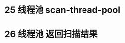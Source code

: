 <!--
 * @Date: 2024-12-17 11:17:23
 * @Description: description
-->
# 25 线程池 scan-thread-pool

# 26 线程池 返回扫描结果

